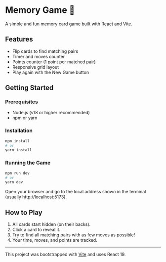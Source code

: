 # Memory Game 🧠

A simple and fun memory card game built with React and Vite.

## Features
- Flip cards to find matching pairs
- Timer and moves counter
- Points counter (1 point per matched pair)
- Responsive grid layout
- Play again with the New Game button

## Getting Started

### Prerequisites
- Node.js (v18 or higher recommended)
- npm or yarn

### Installation
```bash
npm install
# or
yarn install
```

### Running the Game
```bash
npm run dev
# or
yarn dev
```

Open your browser and go to the local address shown in the terminal (usually http://localhost:5173).

## How to Play
1. All cards start hidden (on their backs).
2. Click a card to reveal it.
3. Try to find all matching pairs with as few moves as possible!
4. Your time, moves, and points are tracked.

---

This project was bootstrapped with [Vite](https://vitejs.dev/) and uses React 19.

